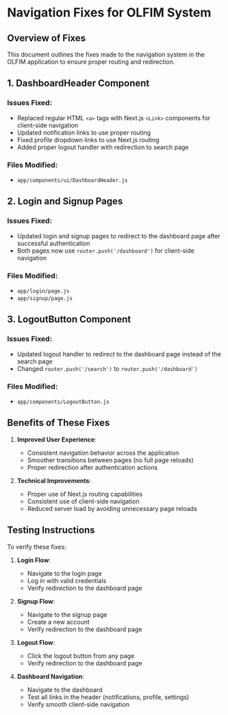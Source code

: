 # Navigation Fixes for OLFIM System

## Overview of Fixes

This document outlines the fixes made to the navigation system in the OLFIM application to ensure proper routing and redirection.

## 1. DashboardHeader Component

### Issues Fixed:
- Replaced regular HTML `<a>` tags with Next.js `<Link>` components for client-side navigation
- Updated notification links to use proper routing
- Fixed profile dropdown links to use Next.js routing
- Added proper logout handler with redirection to search page

### Files Modified:
- `app/components/ui/DashboardHeader.js`

## 2. Login and Signup Pages

### Issues Fixed:
- Updated login and signup pages to redirect to the dashboard page after successful authentication
- Both pages now use `router.push('/dashboard')` for client-side navigation

### Files Modified:
- `app/login/page.js`
- `app/signup/page.js`

## 3. LogoutButton Component

### Issues Fixed:
- Updated logout handler to redirect to the dashboard page instead of the search page
- Changed `router.push('/search')` to `router.push('/dashboard')`

### Files Modified:
- `app/components/LogoutButton.js`

## Benefits of These Fixes

1. **Improved User Experience**:
   - Consistent navigation behavior across the application
   - Smoother transitions between pages (no full page reloads)
   - Proper redirection after authentication actions

2. **Technical Improvements**:
   - Proper use of Next.js routing capabilities
   - Consistent use of client-side navigation
   - Reduced server load by avoiding unnecessary page reloads

## Testing Instructions

To verify these fixes:

1. **Login Flow**:
   - Navigate to the login page
   - Log in with valid credentials
   - Verify redirection to the dashboard page

2. **Signup Flow**:
   - Navigate to the signup page
   - Create a new account
   - Verify redirection to the dashboard page

3. **Logout Flow**:
   - Click the logout button from any page
   - Verify redirection to the dashboard page

4. **Dashboard Navigation**:
   - Navigate to the dashboard
   - Test all links in the header (notifications, profile, settings)
   - Verify smooth client-side navigation
